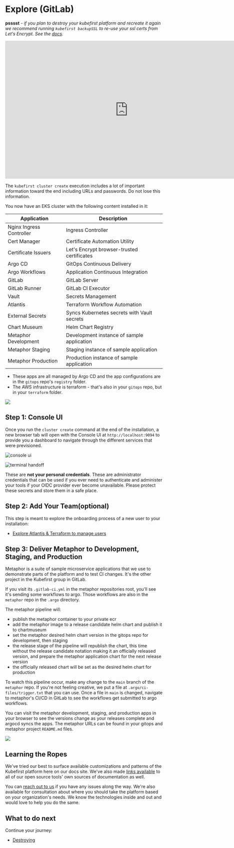 # Explore (GitLab)

**psssst** *- if you plan to destroy your kubefirst platform and recreate it again we recommend running `kubefirst backupSSL` to re-use your ssl certs from Let's Encrypt. See the [docs](https://docs.kubefirst.io/common/certificates.html#backup-and-restore-certificates).*

<iframe width="784" height="441" src="https://www.youtube.com/embed/KEUOaNMUqOM" title="YouTube video player" frameborder="0" allow="accelerometer; autoplay; clipboard-write; encrypted-media; gyroscope; picture-in-picture" allowfullscreen></iframe>

The `kubefirst cluster create` execution includes a lot of important information toward the end including URLs and passwords. Do not lose this information. 

You now have an EKS cluster with the following content installed in it:

| Application              | Description                                 |
|--------------------------|---------------------------------------------|
| Nginx Ingress Controller | Ingress Controller                          |
| Cert Manager             | Certificate Automation Utility              |
| Certificate Issuers      | Let's Encrypt browser-trusted certificates  |
| Argo CD                  | GitOps Continuous Delivery                  |
| Argo Workflows           | Application Continuous Integration          |
| GitLab                   | GitLab Server                               |
| GitLab Runner            | GitLab CI Executor                          |
| Vault                    | Secrets Management                          |
| Atlantis                 | Terraform Workflow Automation               |
| External Secrets         | Syncs Kubernetes secrets with Vault secrets |
| Chart Museum             | Helm Chart Registry                         |
| Metaphor Development     | Development instance of sample application  |
| Metaphor Staging         | Staging instance of sample application      |
| Metaphor Production      | Production instance of sample application   |

- These apps are all managed by Argo CD and the app configurations are in the `gitops` repo's `registry` folder.
- The AWS infrastructure is terraform - that's also in your `gitops` repo, but in your `terraform` folder.

![](../../img/kubefirst/getting-started/gitops-assets.png)

## Step 1: Console UI

Once you run the `cluster create` command at the end of the installation, a new browser tab will open with the Console UI at
`http://localhost:9094` to provide you a dashboard to navigate through the different services that were previsioned.

![console ui](../../img/kubefirst/github/console.png)

![terminal handoff](../../img/kubefirst/getting-started/cluster-create-result.png)

These are **not your personal credentials**. These are administrator credentials that can be used if you ever need to 
authenticate and administer your tools if your OIDC provider ever become unavailable. Please protect these secrets and 
store them in a safe place.

## Step 2: Add Your Team(optional)

This step is meant to explore the onboarding process of a new user to your installation:

- [Explore Atlantis & Terraform to manage users](../../common/terraform.md#how-can-i-use-atlantis-to-add-a-new-user-on-my-gitlab-backed-installation)


## Step 3: Deliver Metaphor to Development, Staging, and Production

Metaphor is a suite of sample microservice applications that we use to demonstrate parts of the platform and to test CI changes. It's the 
other project in the Kubefirst group in GitLab.

If you visit its `.gitlab-ci.yml` in the metaphor repositories root, you'll see it's sending some workflows to argo. 
Those workflows are also in the `metaphor` repo in the `.argo` directory.

The metaphor pipeline will:

- publish the metaphor container to your private ecr
- add the metaphor image to a release candidate helm chart and publish it to chartmuseum
- set the metaphor desired helm chart version in the gitops repo for development, then staging
- the release stage of the pipeline will republish the chart, this time without the release candidate notation making it an officially released version, and prepare the metaphor application chart for the next release version
- the officially released chart will be set as the desired helm chart for production

To watch this pipeline occur, make any change to the `main` branch of the `metaphor` repo. If you're not feeling 
creative, we put a file at `.argo/ci-files/trigger.txt` that you can use. Once a file in `main` is changed, navigate to 
metaphor's CI/CD in GitLab to see the workflows get submitted to argo workflows.

You can visit the metaphor development, staging, and production apps in your browser to see the versions change as your 
releases complete and argocd syncs the apps. The metaphor URLs can be found in your gitops and metaphor project 
`README.md` files.

![](../../img/kubefirst/metaphor/metaphor-frontend.png)

## Learning the Ropes

We've tried our best to surface available customizations and patterns of the Kubefirst platform here on our docs site. We've also made [links available](../credit.md) to all of our open source tools' own sources of documentation as well.

You can [reach out to us](../../community/index.md) if you have any issues along the way. We're also available for consultation about where you should take the platform based on your organization's needs. We know the technologies inside and out and would love to help you do the same.

## What to do next

Continue your journey: 

- [Destroying](./destroy.md)
